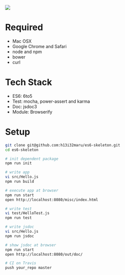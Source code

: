 ![](https://travis-ci.org/h13i32maru/es6-skeleton.svg?branch=master)

# Required

- Mac OSX
- Google Chrome and Safari
- node and npm
- bower
- curl

# Tech Stack
- ES6: 6to5
- Test: mocha, power-assert and karma
- Doc: jsdoc3
- Module: Browserify

# Setup

```sh
git clone git@github.com:h13i32maru/es6-skeleton.git
cd es6-skeleton

# init dependent package
npm run init

# write app
vi src/Hello.js
npm run build

# execute app at browser
npm run start
open http://localhost:8080/misc/index.html

# write test
vi test/HelloTest.js
npm run test

# write jsdoc
vi src/Hello.js
npm run jsdoc

# show jsdoc at browser
npm run start
open http://localhost:8080/out/doc/

# CI on Travis
push your_repo master
```

